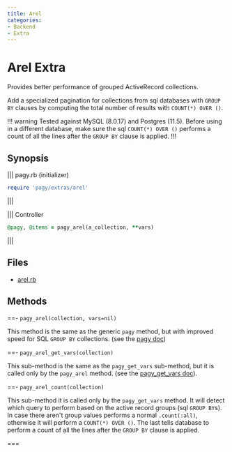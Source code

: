 ```yaml
---
title: Arel
categories:
- Backend
- Extra
---
```


# Arel Extra

Provides better performance of grouped ActiveRecord collections.

Add a specialized pagination for collections from sql databases with `GROUP BY` clauses by computing the total number of results with `COUNT(*) OVER ()`.

!!! warning
Tested against MySQL (8.0.17) and Postgres (11.5).
Before using in a different database, make sure the sql `COUNT(*) OVER ()` performs a count of all the lines after the `GROUP BY` clause is applied.
!!!

## Synopsis

||| pagy.rb (initializer)
```ruby
require 'pagy/extras/arel'
```
|||

||| Controller
```ruby
@pagy, @items = pagy_arel(a_collection, **vars)
```
|||

## Files

- [arel.rb](https://github.com/ddnexus/pagy/blob/master/lib/pagy/extras/arel.rb)

## Methods


==- `pagy_arel(collection, vars=nil)`

This method is the same as the generic `pagy` method, but with improved speed for SQL `GROUP BY` collections. (see the [pagy doc](/docs/api/backend.md#pagy-collection-vars-nil))

==- `pagy_arel_get_vars(collection)`

This sub-method is the same as the `pagy_get_vars` sub-method, but it is called only by the `pagy_arel` method. (see the [pagy_get_vars doc](/docs/api/backend.md#pagy-get-vars-collection-vars)).

==- `pagy_arel_count(collection)`

This sub-method it is called only by the `pagy_get_vars` method. It will detect which query to perform based on the active record groups (sql `GROUP BY`s). In case there aren't group values performs a normal `.count(:all)`, otherwise it will perform a `COUNT(*) OVER ()`. The last tells database to perform a count of all the lines after the `GROUP BY` clause is applied.

===

